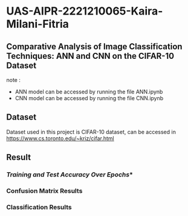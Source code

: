 # UAS-AIPR-2221210065-Kaira-Milani-Fitria

## **Comparative Analysis of Image Classification Techniques: ANN and CNN on the CIFAR-10 Dataset**

note :  
- ANN model can be accessed by running the file ANN.ipynb
- CNN model can be accessed by running the file CNN.ipynb

## **Dataset**

Dataset used in this project is CIFAR-10 dataset, can be accessed in https://www.cs.toronto.edu/~kriz/cifar.html

## **Result**
### *Training and Test Accuracy Over Epochs**
### **Confusion Matrix Results**
### **Classification Results**
